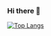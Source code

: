 ### Hi there 👋
[![Top Langs](https://github-readme-stats.vercel.app/api/top-langs/?username=uyingchuan&layout=compact)](https://github.com/uyingchuan/uyingchuan)
<!--
**uyingchuan/uyingchuan** is a ✨ _special_ ✨ repository because its `README.md` (this file) appears on your GitHub profile.

Here are some ideas to get you started:

- 🔭 I’m currently working on ...
- 🌱 I’m currently learning ...
- 👯 I’m looking to collaborate on ...
- 🤔 I’m looking for help with ...
- 💬 Ask me about ...
- 📫 How to reach me: ...
- 😄 Pronouns: ...
- ⚡ Fun fact: ...
-->
